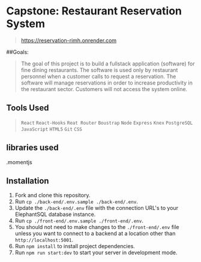 # Capstone: Restaurant Reservation System

>  https://reservation-rimh.onrender.com

##Goals:
>The goal of this project is to build a fullstack application (software) for fine dining restaurants.
>The software is used only by restaurant personnel when a customer calls to request a reservation.
> The software will manage reservations in order to increase productivity in the restaurant sector.
> Customers will not access the system online.


## Tools Used
>`React`
>`React-Hooks`
>`Reat Router`
>`Boustrap`
 > `Node`
>`Express`
>`Knex`
>`PostgreSQL`
>`JavaScript`
>`HTML5`
>`Git`
>`CSS`

## libraries used
.momentjs

## Installation

1. Fork and clone this repository.
1. Run `cp ./back-end/.env.sample ./back-end/.env`.
1. Update the `./back-end/.env` file with the connection URL's to your ElephantSQL database instance.
1. Run `cp ./front-end/.env.sample ./front-end/.env`.
1. You should not need to make changes to the `./front-end/.env` file unless you want to connect to a backend at a location other than `http://localhost:5001`.
1. Run `npm install` to install project dependencies.
1. Run `npm run start:dev` to start your server in development mode.

